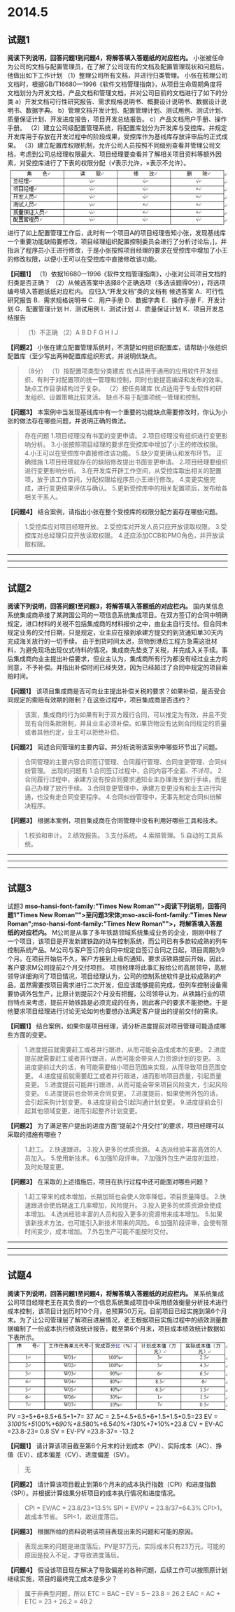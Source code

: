 # 2014.5

## 试题1

**阅读下列说明，回答问题1到问题4，将解答填入答题纸的对应栏内。**
小张被任命为公司的文档与配置管理员，在了解了公司现有的文档及配置管理现状和问题后，他做出如下工作计划
（1）整理公司所有文档，并进行归类管理。
小张在核理公司文档时，根据GB/T16680—1996《软件文档管理指南》，从项目生命周期角度将文档划分为开发文档，产品文档和管理文档，并对公司目前的文档进行了如下的分类
a）开发文档可行性研究报告、需求规格说明书、概要设计说明书、数据设计说明书、数据字典。
b）管理文档开发计划、配置管理计划、测试用例、测试计划、质量保证计划、开发进度报告，项目开发总结报告。
c）产品文档用户手册、操作手册。
（2）建立公司级配置管理系统，将配置库划分为开发库与受控库。并规定开发库用于存放在开发过程中的阶段成果，受控库作为基线库存放评审后的正式成果。
（3）建立配置库权限机制，允许公司人员按照不同级别查看并管理公司文档，考虑到公司总经理权限最大、项目经理要查看并了解相关项目资料等额外因素，对受控库进行了下表的权限分配（√表示允许，×表示不允许）。
![2014.5.1.png](res/2014.5.1.png)
进行了如上配置管理工作后，此时有一个项目A的项目经理告知小张，发现基线库一个重要功能缺陷要修改，项目经理组织配置控制委员会进行了分析讨论后，]，并指派了程序员小王进行修改，于是小张按照项目经理的要求在受控库中增加了小王的修改权限，以便小王可以在受控库中直接修改该功能。

**【问题1】**
（1）依据16680—1996《软件文档管理指南》，小张对公司项目文档的归类是否正确？
（2）从候选答案中选择8个正确选项（多选该题得0分），将选项编号填入答题纸纸对应栏内。
应归入“开发文档”类的文档有
候选答案
A．可行性研究报告 B．需求规格说明书 C．用户手册 D．数据字典 E．操作手册 F．开发计划 G．配置管理计划 H．测试用例 I．测试计划 J．质量保证计划 K．项目开发总结报告
>（1）不正确
（2）A B D F G H I J

**【问题2】**
小张在建立配置管理系统时，不清楚如何组织配置库，请帮助小张组织配置库（至少写出两种配置库组织形式，并说明优缺点。
>（8分）
（1）按配置项类型分类建库
优点适用于通用的应用软件开发组织、有利于对配置项的统一管理和控制，同时也能提高编译和发布的效率。
缺点工作目录结构过于复杂。
（2）按任务建库
优点适用于专业软件的研发组织、设置策略比较灵活。
缺点不易于配置项统一管理和控制。

**【问题3】**
本案例中当发现基线库中有一个重要的功能缺点需要修改时，你认为小张的做法存在哪些问题，并说明正确的做法。
>存在问题
1.项目经理没有书面的变更申请。
2.项目经理没有组织进行变更影响分析。
3.小张按照项目经理的要求在受控库中增加了小王的修改权限。
4.小王可以在受控库中直接修改该功能。
5.缺少变更确认和发布环节。
正确措施
1.项目经理就存在的缺陷修改提出书面变更申请。
2.项目经理要组织进行变更影响分析。
3.在开发库开辟工作空间，从受控库取出相关的配置项，放于该工作空间，分配权限给程序员小王进行修改。
4.变更实施完成，进行变更结果评估与确认。
5.更新受控库中的相关配置项后，发布给各相关干系人。

**【问题4】**
结合案例，请指出小张在整个受控库的权限分配方面存在哪些问题。
>1.受控库应对项目经理开放。
2.受控库对开发人员只应开放读取权限。
3.受控库对总经理只应开放读取权限。
4.还应添加CCB和PMO角色，并开放读取权限。

---
---
---

## 试题2

**阅读下列说明，回答问题1至问题3，将解答填入答题纸的对应栏内。**
国内某信息系统集成商承接了某跨国公司的一项信息系统集成项目。在双方签订的合同中明确规定，进口材料的关税不包括集成商的材料报价之中，由业主自行支付。但合同未规定业务的交付日期，只是规定，业主应在接到承建方提交的到货通知单30天内完成海关放行的一切手续。
由于到货时间太迟，货物到港后工程方急需这批材料，为避免现场出现仪式待料的情况，集成商先垫支了关税，并完成入关手续。事后集成商向业主提出补偿要求，但业主认为，集成商所有行为都没有经过业主方的同意，不予补偿。并指出补偿时间已经失效，因为已经超过了合同中规定的项目索赔时间。

**【问题1】**
该项目集成商是否可向业主提出补偿关税的要求？如果补偿，是否受合同规定的索赔有效期的限制？在这些过程中，项目集成商是否违约？
>该案，集成商的行为如果有利于双方履行合同，可以推定为有效，并且不受现有合同条款限制，并且业主必须补偿。如果货物没有达到合同规定的质量或者其他约定，业主可以拒绝补偿。

**【问题2】**
简述合同管理的主要内容。并分析说明该案例中哪些环节出了问题。
>合同管理的主要内容合同签订管理、合同履行管理、合同变更管理、合同纠纷管理。
出现的问题有
1.合同签订过程中，合同内容不全面、不详尽。
2.合同履行过程中，承建方没有按合同要求通知业主办理海关放行手续，而是自己办理了放行手续。
3.合同变更管理中，承建方变更没有和业主进行沟通，也没有走合同变更程序。
4.合同纠纷管理中，无事先制定合同纠纷解决程序。

**【问题3】**
根据本案例，项目集成商在合同管理中没有利用好哪些工具和技术。
>1.校验和审计。
2.绩效报告。
3.支付系统。
4.索赔管理。
5.自动的工具系统。

---
---
---

## 试题3

试题3
**mso-hansi-font-family:"Times New Roman"">阅读下列说明，回答问题1"Times New Roman"">至问题3宋体;mso-ascii-font-family:"Times New Roman";mso-hansi-font-family:"Times New Roman"">，将解答填入答题纸的对应栏内。**
M公司是从事了多年铁路领域系统集成业务的企业，刚刚中标了一个项目，该项目是开发新建铁路的动车控制系统，而公司已有多款较成熟的列车控制系统产品。M公司与客户签订的合同中规定自签订合同之日起，项目周期为9个月。在项目开始后不久，客户方接到上级的通知，要求该铁路提前开始，因此，客户要求M公司提前2个月交付项目。
项目经理将此事汇报给公司高层领导，高层领导详细询问了项目情况，项目经理认为，公司的控制系统软件是比较成熟的产品，虽然需要按项目需求进行二次开发，但应该能够提前完成，但列车控制设备需要协调外包生产，比原计划提前2个月没有把握，公司领导认为，从铁路行业的项目特点来考虑，提前开始铁路是必须完成的任务，因此客户的要求不能拒绝。于是他要求项目经理进行讨论无论如何也要想办法满足客户提出的提前交付的需求。

**【问题1】**
结合案例，如果你是项目经理，请分析进度提前对项目管理可能造成哪些方面的变更。
>1.进度提前就需要赶工或者并行跟进，从而可能会造成成本的变更。
2.进度提前就需要赶工或者并行跟进，从而可能会带来人力资源计划的变更。
3.进度提前过大的话，有可能需要缩小项目范围来实现，从而导致项目范围变更。
4.进度提前就需要赶工或者并行跟进，进而影响项目质量，引起质量变更。
5.进度提前可能并行跟进，从而可能会带来项目风险变大，引起风险变更。
6.进度提前也会带来合同变更。
7.进度提前，如果使用外包的话，会引起采购计划变更。
8.进度提前会引起沟通计划变更。
9.进度提前会引起其他领域变更，进而引起整齐计划变更。

**【问题2】**
为了满足客户提出的进度方面“提前2个月交付”的要求，项目经理可以采取的措施有哪些？
>1.赶工。
2.快速跟进。
3.投入更多的优质资源。
4.选派经验丰富高效的人员加入。
5.使用新技术。
6.加强阶段评审。
7.加强外包生产进度的监控，及时处理变更。

**【问题3】**
在采取的上述措施后，项目在执行过程中还可能面对哪些问题？
>1.赶工带来的成本增加，长期加班也会使人效率降低，项目质量降低。
2.快速跟进会使后期返工几率增加，风险提升。
3.投入更多的优质资源会使成本增加。
4.选派经验丰富的人员和投入更多的资源带来成本增加。
5.如果该新技术方法，也可能引入新技术带来的风险。
6.加强阶段评审，会使有限时间变少，成本增加。
7.外包生产可能不能按时交付。

---
---
---

## 试题4

**阅读下列说明，回答问题1至问题4，将解答填入答题纸的对应栏内。**
某系统集成公司项目经理老王在其负责的一个信息系统集成项目中采用绩效衡量分析技术进行成本控制，该项目计划历时10个月，总预算50万元。目前项目已经实施到第6个月末。为了让公司管理层了解项目进展情况，老王根据项目实施过程中的绩效测量数据编制了一份成本执行绩效统计报告，截至第6个月末，项目成本绩效统计数据如下表所示。
![2014.5.2.png](res/2014.5.2.png)
PV =3+5+6+8.5+6.5+1+7=
37
AC =
2.5+4.5+6.5+6+1.5+1.5+0.5=23
EV =
3*100%+5*100%+6*90%+8.5*80%+6.5*40%+1*30%+7*10%=23.8
CV = EV-AC =23.8-23= 0.8
SV = EV-PV =23.8-37= -13.2

**【问题1】**
请计算该项目截至第6个月末的计划成本（PV）、实际成本（AC）、挣值（EV）、成本偏差（CV）、进度偏差（SV）。
>无

**【问题2】**
请计算该项目截止到第6个月末的成本执行指数（CPI）和进度指数（SPI）。并根据计算结果分析项目的成本执行情况和进度情况。
>CPI = EV/AC =
23.8/23=13.5%
SPI = EV/PV =
23.8/37=64.3%
CPI>1，故成本节省。
SPI<1，故进度落后。

**【问题3】**
根据所给的资料说明该项目表现出来的问题和可能的原因。
>表现出来的问题是进度落后，PV是37万元，实际成本只有23万元，可能的原因是投入不足，才导致进度落后。

**【问题4】**
假设该项目现在解决了导致偏差的各种问题，后续工作可以按照原计划继续实施，项目的最终完工成本是多少？
>属于非典型问题，所以
ETC = BAC – EV = 5 –
23.8 = 26.2
EAC = AC + ETC = 23 +
26.2 = 49.2

